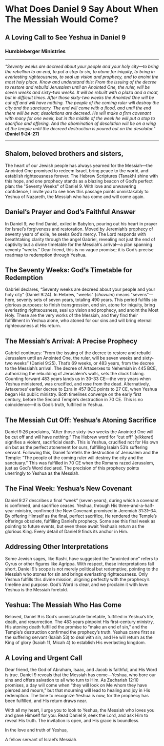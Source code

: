 # What Does Daniel 9 Say About When The Messiah Would Come?

## A Loving Call to See Yeshua in Daniel 9

### Humbleberger Ministries

---

_"Seventy weeks are decreed about your people and your holy city—to bring the rebellion to an end, to put a stop to sin, to atone for iniquity, to bring in everlasting righteousness, to seal up vision and prophecy, and to anoint the most holy place. Know and understand this: From the issuing of the decree to restore and rebuild Jerusalem until an Anointed One, the ruler, will be seven weeks and sixty-two weeks. It will be rebuilt with a plaza and a moat, but in difficult times. After those sixty-two weeks the Anointed One will be cut off and will have nothing. The people of the coming ruler will destroy the city and the sanctuary. The end will come with a flood, and until the end there will be war; desolations are decreed. He will make a firm covenant with many for one week, but in the middle of the week he will put a stop to sacrifice and offering. And the abomination of desolation will be on a wing of the temple until the decreed destruction is poured out on the desolator."_
**(Daniel 9:24-27)**

---

## Shalom, beloved brothers and sisters,

The heart of our Jewish people has always yearned for the Messiah—the Anointed One promised to redeem Israel, bring peace to the world, and establish righteousness forever. The Hebrew Scriptures (Tanakh) shine with this hope, and one prophecy stands as a blazing beacon of God’s perfect plan: the "Seventy Weeks" of Daniel 9. With love and unwavering confidence, I invite you to see how this passage points unmistakably to Yeshua of Nazareth, the Messiah who has come and will come again.

## Daniel’s Prayer and God’s Faithful Answer

In Daniel 9, we find Daniel, exiled in Babylon, pouring out his heart in prayer for Israel’s forgiveness and restoration. Moved by Jeremiah’s prophecy of seventy years of exile, he seeks God’s mercy. The Lord responds with breathtaking clarity through the angel Gabriel, revealing not just the end of captivity but a divine timetable for the Messiah’s arrival—a plan spanning seventy "weeks." Dear friend, this is no vague promise; it is God’s precise roadmap to redemption through Yeshua.

## The Seventy Weeks: God’s Timetable for Redemption

Gabriel declares, “Seventy weeks are decreed about your people and your holy city” (Daniel 9:24). In Hebrew, "weeks" (_shavuim_) means "sevens"—here, seventy sets of seven years, totaling 490 years. This period fulfills six glorious purposes: to finish transgression, end sin, atone for iniquity, bring everlasting righteousness, seal up vision and prophecy, and anoint the Most Holy. These are the very works of the Messiah, and they find their fulfillment in Yeshua alone, who atoned for our sins and will bring eternal righteousness at His return.

## The Messiah’s Arrival: A Precise Prophecy

Gabriel continues: “From the issuing of the decree to restore and rebuild Jerusalem until an Anointed One, the ruler, will be seven weeks and sixty-two weeks” (Daniel 9:25). That’s 69 weeks, or 483 years, from the decree to the Messiah’s arrival. The decree of Artaxerxes to Nehemiah in 445 BCE, authorizing the rebuilding of Jerusalem’s walls, sets the clock ticking. Counting forward 483 years lands us in 30–33 CE—the very years when Yeshua ministered, was crucified, and rose from the dead. Alternatively, Artaxerxes’ earlier decree to Ezra in 457 BCE points to 27 CE, when Yeshua began His public ministry. Both timelines converge on the early first century, before the Second Temple’s destruction in 70 CE. This is no coincidence—it is God’s truth, fulfilled in Yeshua.

## The Messiah Cut Off: Yeshua’s Atoning Sacrifice

Daniel 9:26 proclaims, “After those sixty-two weeks the Anointed One will be cut off and will have nothing.” The Hebrew word for “cut off” (_yikkaret_) signifies a violent, sacrificial death. This is Yeshua, crucified not for His own sin but as the perfect atonement for ours, fulfilling Isaiah 53’s suffering servant. Following this, Daniel foretells the destruction of Jerusalem and the Temple: “The people of the coming ruler will destroy the city and the sanctuary.” This was fulfilled in 70 CE when the Romans razed Jerusalem, just as God’s Word declared. The precision of this prophecy points unerringly to Yeshua as the Messiah.

## The Final Week: Yeshua’s New Covenant

Daniel 9:27 describes a final “week” (seven years), during which a covenant is confirmed, and sacrifice ceases. Yeshua, through His three-and-a-half-year ministry, confirmed the New Covenant promised in Jeremiah 31:31–34. By offering Himself as the final, perfect sacrifice, He rendered the Temple’s offerings obsolete, fulfilling Daniel’s prophecy. Some see this final week as pointing to future events, but even these await Yeshua’s return as the glorious King. Every detail of Daniel 9 finds its anchor in Him.

## Addressing Other Interpretations

Some Jewish sages, like Rashi, have suggested the “anointed one” refers to Cyrus or other figures like Agrippa. With respect, these interpretations fall short. Daniel 9’s scope is not merely political but redemptive, pointing to the Messiah who atones for sin and brings everlasting righteousness. Only Yeshua fulfills this divine mission, aligning perfectly with the prophecy’s timeline and purpose. God’s Word is clear, and we proclaim it with love: Yeshua is the Messiah foretold.

## Yeshua: The Messiah Who Has Come

Beloved, Daniel 9 is God’s unmistakable timetable, fulfilled in Yeshua’s life, death, and resurrection. The 483 years pinpoint His first-century ministry, His atoning death fulfilled the promise to “make an end of sin,” and the Temple’s destruction confirmed the prophecy’s truth. Yeshua came first as the suffering servant (Isaiah 53) to deal with sin, and He will return as the King of glory (Isaiah 11, Micah 4) to establish His everlasting kingdom.

## A Loving and Urgent Call

Dear friend, the God of Abraham, Isaac, and Jacob is faithful, and His Word is true. Daniel 9 reveals that the Messiah has come—Yeshua, who bore our sins and offers salvation to all who turn to Him. As Zechariah 12:10 promises, a day will come when “they will look on Me whom they have pierced and mourn,” but that mourning will lead to healing and joy in His redemption. The time to recognize Yeshua is now, for the prophecy has been fulfilled, and His return draws near.

With all my heart, I urge you to look to Yeshua, the Messiah who loves you and gave Himself for you. Read Daniel 9, seek the Lord, and ask Him to reveal His truth. The invitation is open, and His grace is boundless.

In the love and truth of Yeshua,

A fellow servant of Israel’s Messiah.

